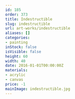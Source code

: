 ```yaml
---
id: 185
order: 373
title: Indestructible
slug: indestructible
url: art-works/indestructible
aliases: []
categories:
- painting
inStock: false
isVisible: false
height: 60
width: 40
date: 2016-01-01T00:00:00Z
materials:
- acrylic
- canvas
price: -1
mainImage: indestructible.jpg
---
```

